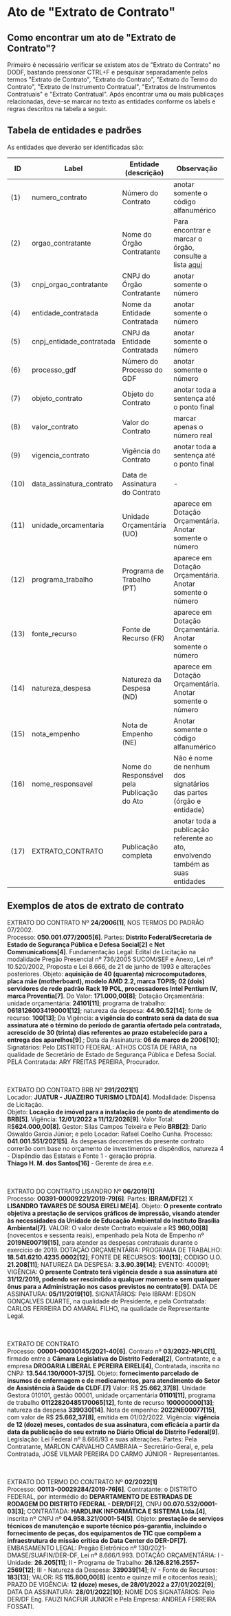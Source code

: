 # Ato de "Extrato de Contrato"


## Como encontrar um ato de "Extrato de Contrato"?

Primeiro é necessário verificar se existem atos de "Extrato de Contrato" no DODF, bastando pressionar CTRL+F e pesquisar separadamente pelos termos "Extrato de Contrato", "Extrato do Contrato", "Extrato do Termo do Contrato", "Extrato de Instrumento Contratual", "Extratos de Instrumentos Contratuais" e "Extrato Contratual". Após encontrar uma ou mais publicaçes relacionadas, deve-se marcar no texto as entidades conforme os labels e regras descritos na tabela a seguir.

## Tabela de entidades e padrões

As entidades que deverão ser identificadas são:

ID | Label | Entidade (descrição)  | Observação
------- | ------- | ------- | ------- 
(1) | numero_contrato | Número do Contrato | anotar somente o código alfanumérico
(2) | orgao_contratante | Nome do Órgão Contratante | Para encontrar e marcar o órgão, consulte a lista [aqui](../listagem_orgaos.md)
(3) | cnpj_orgao_contratante | CNPJ do Órgão Contratante | anotar somente o número
(4) | entidade_contratada | Nome da Entidade Contratada | anotar somente o número
(5) | cnpj_entidade_contratada | CNPJ da Entidade Contratada | anotar somente o número
(6) | processo_gdf | Número do Processo do GDF | anotar somente o número
(7) | objeto_contrato | Objeto do Contrato | anotar toda a sentença até o ponto final
(8) | valor_contrato | Valor do Contrato | marcar apenas o número real
(9) | vigencia_contrato | Vigência do Contrato |	anotar toda a sentença até o ponto final
(10) | data_assinatura_contrato | Data de Assinatura do Contrato |	-
(11) | unidade_orcamentaria | Unidade Orçamentária (UO) | aparece em Dotação Orçamentária. Anotar somente o número
(12) | programa_trabalho| Programa de Trabalho (PT) | aparece em Dotação Orçamentária. Anotar somente o número
(13) | fonte_recurso | Fonte de Recurso (FR) |	aparece em Dotação Orçamentária. Anotar somente o número
(14) | natureza_despesa | Natureza da Despesa (ND) |	aparece em Dotação Orçamentária. Anotar somente o número
(15) | nota_empenho | Nota de Empenho (NE) | Anotar somente o código alfanumérico
(16) | nome_responsavel | Nome do Responsável pela Publicação do Ato |	Não é nome de nenhum dos signatários das partes (órgão e entidade)
(17) | EXTRATO_CONTRATO | Publicação completa | anotar toda a publicação referente ao ato, envolvendo também as suas entidades


## Exemplos de atos de extrato de contrato

EXTRATO DO CONTRATO Nº **24/2006[1]**, NOS TERMOS DO PADRÃO 07/2002.<br>
Processo: **050.001.077/2005[6]**. Partes: **Distrito Federal/Secretaria de Estado de Segurança Pública e Defesa Social[2]** e **Net Communications[4]**. Fundamentação Legal: Edital de Licitação na modalidade Pregão Presencial nº 736/2005 SUCOM/SEF e Anexo, Lei nº 10.520/2002, Proposta e Lei 8.666, de 21 de junho de 1993 e alterações posteriores. Objeto: **aquisição de 40 (quarenta) microcomputadores, placa mãe (motherboard), modelo AMD 2.2, marca TOPIS; 02 (dois) servidores de rede padrão Rack 19 POL, processadores Intel Pentium IV, marca Proventia[7]**. Do Valor: **171.000,00[8]**; Dotação Orçamentária: unidade orçamentária: **24101[11]**; programa de trabalho: **06181260034190001[12]**; natureza da despesa: **44.90.52[14]**; fonte de recurso: **100[13]**; Da Vigência: **a vigência do contrato será da data de sua assinatura até o término do período de garantia ofertado pela contratada, acrescido de 30 (trinta) dias referentes ao prazo estabelecido para a entrega dos aparelhos[9]**.; Data da Assinatura: **06 de março de 2006[10]**; Signatários: Pelo DISTRITO FEDERAL: ATHOS COSTA DE FARIA, na qualidade de Secretário de Estado de Segurança Pública e Defesa Social. PELA Contratada: ARY FREITAS PEREIRA, Procurador.<br><br><br>

EXTRATO DO CONTRATO BRB Nº **291/2021[1]**<br>
Locador: **JUATUR - JUAZEIRO TURISMO LTDA[4]**. Modalidade: Dispensa de Licitação.<br>
Objeto: **Locação de imóvel para a instalação de ponto de atendimento do BRB[5]**. Vigência: **12/01/2022 a 11/12/2026[9]**. Valor Total: R$**624.000,00[8]**. Gestor: Silas Campos Teixeira e Pelo **BRB[2]**: Dario Oswaldo Garcia Júnior; e pelo Locador: Rafael Coelho Cunha. Processo: **041.001.551/2021[5]**. As despesas decorrentes do presente contrato correrão com base no orçamento de investimentos e dispêndios, natureza 4 - Dispêndio das Estatais e Fonte 1 - geração própria.<br>
**Thiago H. M. dos Santos[16]** - Gerente de área e.e.<br><br><br>


EXTRATO DO CONTRATO LISANDRO Nº **06/2019[1]**<br>
Processo: **00391-00009221/2019-79[6]**. Partes: **IBRAM/DF[2]** X **LISANDRO TAVARES DE SOUSA EIRELI ME[4]**. Objeto: **O presente contrato objetiva a prestação de serviços gráficos de impressão, visando atender às necessidades da Unidade de Educação Ambiental do Instituto Brasília Ambiental[7]**. VALOR: O valor deste Contrato equivale a R$ **960,00[8]** (novecentos e sessenta reais), empenhado pela Nota de Empenho nº **2019NE00719[15]**, para atender as despesas contratuais durante o exercício de 2019. DOTAÇÃO ORÇAMENTÁRIA: PROGRAMA DE TRABALHO: **18.541.6210.4235.0002[12]**; FONTE DE RECURSOS: **100[13]**; CÓDIGO U.O. **21.208[11]**; NATUREZA DA DESPESA: **3.3.90.39[14]**; EVENTO: 400091; VIGÊNCIA: **O presente Contrato terá vigência desde a sua assinatura até 31/12/2019, podendo ser rescindido a qualquer momento e sem qualquer ônus para a Administração nos casos previstos no contrato[9]**. DATA DE ASSINATURA: **05/11/2019[10]**. SIGNATÁRIOS: Pelo IBRAM: EDSON GONÇALVES DUARTE, na qualidade de Presidente, e pela Contratada: CARLOS FERREIRA DO AMARAL FILHO, na qualidade de Representante Legal.<br><br><br>


EXTRATO DE CONTRATO<br>
Processo: **00001-00030145/2021-40[6]**. Contrato nº **03/2022-NPLC[1]**, firmado entre a **Câmara Legislativa do Distrito Federal[2]**, Contratante, e a empresa **DROGARIA LIBERAL E PEREIRA EIRELI[4]**, Contratada, inscrita no CNPJ: **13.544.130/0001-37[5]**. Objeto: **fornecimento parcelado de insumos de enfermagem e de medicamentos, para atendimento do Setor de Assistência à Saúde da CLDF.[7]** Valor: R$ **25.662,37[8]**. Unidade Gestora 010101, gestão 00001, unidade orçamentária **01101[11]**, programa de trabalho **01122820485170065[12]**, fonte de recurso **100000000[13]**; natureza da despesa **339030[14]**. Nota de empenho: **2022NE00077[15]**, com valor de R$ **25.662,37[8]**, emitida em 01/02/2022. Vigência: **vigência de 12 (doze) meses, contados de sua assinatura, com eficácia a partir da data da publicação do seu extrato no Diário Oficial do Distrito Federal[9]**. Legislação: Lei Federal nº 8.666/93 e suas alterações. Partes: Pela Contratante, MARLON CARVALHO CAMBRAIA – Secretário-Geral, e, pela Contratada, JOSÉ VILMAR PEREIRA DO CARMO JÚNIOR - Representantes.<br><br><br>

EXTRATO DO TERMO DO CONTRATO Nº **02/2022[1]**<br>
Processo: **00113-00029284/2019-76[6]**. Contratante: o DISTRITO FEDERAL, por intermédio do **DEPARTAMENTO DE ESTRADAS DE RODAGEM DO DISTRITO FEDERAL - DER/DF[2]**, CNPJ **00.070.532/0001-03[3]**; CONTRATADA: **HARDLINK INFORMÁTICA E SISTEMA Ltda.[4]**, inscrita nº CNPJ nº **04.958.321/0001-54[5]**. Objeto: **prestação de serviços técnicos de manutenção e suporte técnico pós-garantia, incluindo o fornecimento de peças, dos equipamentos de TIC que compõem a infraestrutura de missão crítica do Data Center do DER-DF[7]**. EMBASAMENTO LEGAL: Pregão Eletrônico nº 130/2021-DMASE/SUAFIN/DER-DF, Lei nº 8.666/1.993. DOTAÇÃO ORÇAMENTÁRIA: I - Unidade: **26.205[11]**; II - Programa de Trabalho: **26.126.8216.2557-2569[12]**; III - Natureza da Despesa: **339039[14]**; IV - Fonte de Recursos: **183[13]**; VALOR: R$ **115.800,00[8]** (cento e quinze mil e oitocentos reais); PRAZO DE VIGÊNCIA: **12 (doze) meses, de 28/01/2022 a 27/01/2022[9]**; DATA DA ASSINATURA: **28/01/2022[10]**; NOME DOS SIGNATÁRIOS: Pelo DER/DF Eng. FAUZI NACFUR JUNIOR e Pela Empresa: ANDREA FERREIRA FOSSATI.


